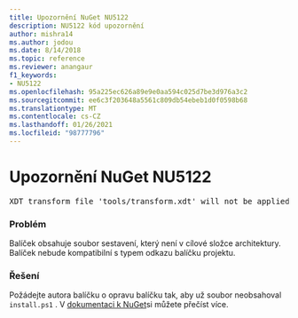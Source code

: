 ```yaml
---
title: Upozornění NuGet NU5122
description: NU5122 kód upozornění
author: mishra14
ms.author: jodou
ms.date: 8/14/2018
ms.topic: reference
ms.reviewer: anangaur
f1_keywords:
- NU5122
ms.openlocfilehash: 95a225ec626a89e9e0aa594c025d7be3d976a3c2
ms.sourcegitcommit: ee6c3f203648a5561c809db54ebeb1d0f0598b68
ms.translationtype: MT
ms.contentlocale: cs-CZ
ms.lasthandoff: 01/26/2021
ms.locfileid: "98777796"
---
```

# <a name="nuget-warning-nu5122"></a>Upozornění NuGet NU5122
<pre>XDT transform file 'tools/transform.xdt' will not be applied when the package is installed after the migration.</pre>

### <a name="issue"></a>Problém

Balíček obsahuje soubor sestavení, který není v cílové složce architektury. Balíček nebude kompatibilní s typem odkazu balíčku projektu.


### <a name="solution"></a>Řešení

Požádejte autora balíčku o opravu balíčku tak, aby už soubor neobsahoval `install.ps1` . V [dokumentaci k NuGet](../../consume-packages/migrate-packages-config-to-package-reference.md)si můžete přečíst více.
